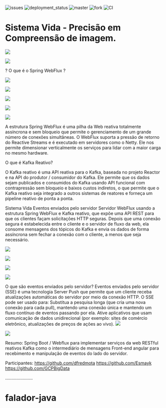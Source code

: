 ![issues](https://github.com/GCPBigData/sisvida-reativo-back/workflows/CI/badge.svg?branch=master&event=issues)
![deployment_status](https://github.com/GCPBigData/sisvida-reativo-back/workflows/CI/badge.svg?branch=master&event=deployment_status)
![master](https://github.com/GCPBigData/sisvida-reativo-back/workflows/CI/badge.svg?branch=master)
![fork](https://github.com/GCPBigData/sisvida-reativo-back/workflows/CI/badge.svg?branch=master&event=fork)
![CI](https://github.com/GCPBigData/sisvida-reativo-back/workflows/CI/badge.svg)

# Sistema Vida - Precisão em Compreensão de imagem.

![](/sisvida-reative/img/vida.jpeg)

![](/sisvida-reative/img/000.png)

?  O que é o Spring WebFlux  ?

![](/sisvida-reative/img/00.png)

![](/sisvida-reative/img/0.png)

![](/sisvida-reative/img/03.png)

![](/sisvida-reative/img/01.png)

![](/sisvida-reative/img/04.png)

A estrutura Spring WebFlux é uma pilha da Web reativa totalmente assíncrona e sem bloqueio que permite o gerenciamento de um grande número de conexões simultâneas. O WebFlux suporta a pressão de retorno do Reactive Streams e é executado em servidores como o Netty. Ele nos permite dimensionar verticalmente os serviços para lidar com a maior carga no mesmo hardware.

O que é Kafka Reativo?

O Kafka reativo é uma API reativa para o Kafka, baseada no projeto Reactor e na API do produtor / consumidor do Kafka. Ele permite que os dados sejam publicados e consumidos do Kafka usando API funcional com contrapressão sem bloqueio e baixos custos indiretos, o que permite que o Kafka reativo seja integrado a outros sistemas de reatores e forneça um pipeline reativo de ponta a ponta.

Sistema Vida
Eventos enviados pelo servidor
Servidor WebFlux usando a estrutura Spring WebFlux e Kafka reativo, que expõe uma API REST para que os clientes façam solicitações HTTP seguras. Depois que uma conexão segura é estabelecida entre o cliente e o servidor de fluxo da web, ela consome mensagens dos tópicos do Kafka e envia os dados de forma assíncrona sem fechar a conexão com o cliente, a menos que seja necessário.

![](/sisvida-reative/img/00001.png)

![](/sisvida-reative/img/00002.png)

![](/sisvida-reative/img/00003.png)

![](/sisvida-reative/img/1.png)

O que são eventos enviados pelo servidor?
Eventos enviados pelo servidor (SSE) é uma tecnologia Server Push que permite que um cliente receba atualizações automáticas do servidor por meio da conexão HTTP.
O SSE pode ser usado para:
Substitua a pesquisa longa (que cria uma nova conexão para cada pull), mantendo uma conexão única e mantendo um fluxo contínuo de eventos passando por ela.
Ative aplicativos que usam comunicação de dados unidirecional
(por exemplo: sites de comércio eletrônico, atualizações de preços de ações ao vivo).
![](/sisvida-reative/img/2.png)

![](/sisvida-reative/3.jpg)

Resumo:
Spring Boot / Webflux para implementar serviços da web RESTful reativos
Kafka como o intermediário de mensagens
Front-end angular para recebimento e manipulação de eventos do lado do servidor.

Participantes: 
https://github.com/dfredmota
https://github.com/Esmayk
https://github.com/GCPBigData

......................
# falador-java
